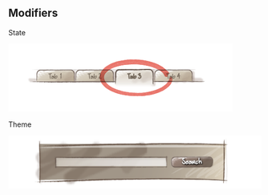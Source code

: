 ##  Modifiers

State

![State Modifier](img/menu-current-item.png "State Modifier")

Theme

![Theme Modifier](img/search-background.png "Theme Modifier")
